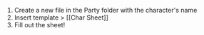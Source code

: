 1. Create a new file in the Party folder with the character's name
2. Insert template > [[Char Sheet]]
3. Fill out the sheet!
